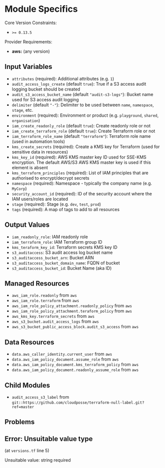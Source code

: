 # Module Specifics

Core Version Constraints:
* `>= 0.13.5`

Provider Requirements:
* **aws:** (any version)

## Input Variables
* `attributes` (required): Additional attributes (e.g. `1`)
* `audit_access_logs_create` (default `true`): True if a S3 access audit logging bucket should be created
* `audit_s3_access_bucket_name` (default `"audit-s3-logs"`): Bucket name used for S3 access audit logging
* `delimiter` (default `"-"`): Delimiter to be used between `name`, `namespace`, `stage`, etc.
* `environment` (required): Environment or product (e.g. `playground`, `shared`, `organisation`)
* `iam_create_readonly_role` (default `true`): Create readonly role or not
* `iam_create_terraform_role` (default `true`): Create Terraform role or not
* `iam_terraform_role_name` (default `"terraform"`): Terraform role name (used in automation tools)
* `kms_create_secrets` (required): Create a KMS key for Terraform (used for sensitive data in resources)
* `kms_key_id` (required): AWS KMS master key ID used for SSE-KMS encryption. The default AWS/S3 AWS KMS master key is used if this element is absent
* `kms_terraform_principles` (required): List of IAM principles that are authorised to encrypt/decrypt secrets
* `namespace` (required): Namespace - typically the company name (e.g. `MyCorp`)
* `security_account_id` (required): ID of the security account where the IAM users/roles are located
* `stage` (required): Stage (e.g. `dev`, `test`, `prod`)
* `tags` (required): A map of tags to add to all resources

## Output Values
* `iam_readonly_role`: IAM readonly role
* `iam_terraform_role`: IAM Terraform group ID
* `kms_teraform_key_id`: Terraform secrets KMS key ID
* `s3_auditaccess`: S3 audit access log bucket name
* `s3_auditaccess_bucket_arn`: Bucket ARN
* `s3_auditaccess_bucket_domain_name`: FQDN of bucket
* `s3_auditaccess_bucket_id`: Bucket Name (aka ID)

## Managed Resources
* `aws_iam_role.readonly` from `aws`
* `aws_iam_role.terraform` from `aws`
* `aws_iam_role_policy_attachment.readonly_policy` from `aws`
* `aws_iam_role_policy_attachment.teraform_policy` from `aws`
* `aws_kms_key.terraform_secrets` from `aws`
* `aws_s3_bucket.audit_access_logs` from `aws`
* `aws_s3_bucket_public_access_block.audit_s3_access` from `aws`

## Data Resources
* `data.aws_caller_identity.current_user` from `aws`
* `data.aws_iam_policy_document.assume_role` from `aws`
* `data.aws_iam_policy_document.kms_terraform_policy` from `aws`
* `data.aws_iam_policy_document.readonly_assume_role` from `aws`

## Child Modules
* `audit_access_s3_label` from `git::https://github.com/cloudposse/terraform-null-label.git?ref=master`

## Problems

## Error: Unsuitable value type

(at `versions.tf` line 5)

Unsuitable value: string required

